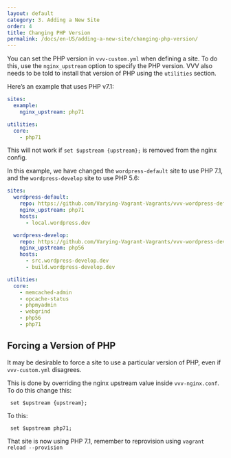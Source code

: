 ```yaml
---
layout: default
category: 3. Adding a New Site
order: 4
title: Changing PHP Version
permalink: /docs/en-US/adding-a-new-site/changing-php-version/
---
```


You can set the PHP version in `vvv-custom.yml` when defining a site. To do this, use the `nginx_upstream` option to specify the PHP version. VVV also needs to be told to install that version of PHP using the `utilities` section.

Here’s an example that uses PHP v7.1:

```YAML
sites:
  example:
    nginx_upstream: php71

utilities:
  core:
    - php71
```

This will not work if `set $upstream {upstream};` is removed from the nginx config.

In this example, we have changed the `wordpress-default` site to use PHP 7.1, and the `wordpress-develop` site to use PHP 5.6:

```YAML
sites:
  wordpress-default:
    repo: https://github.com/Varying-Vagrant-Vagrants/vvv-wordpress-default.git
    nginx_upstream: php71
    hosts:
      - local.wordpress.dev

  wordpress-develop:
    repo: https://github.com/Varying-Vagrant-Vagrants/vvv-wordpress-develop.git
    nginx_upstream: php56
    hosts:
      - src.wordpress-develop.dev
      - build.wordpress-develop.dev

utilities:
  core:
    - memcached-admin
    - opcache-status
    - phpmyadmin
    - webgrind
    - php56
    - php71
```

## Forcing a Version of PHP

It may be desirable to force a site to use a particular version of PHP, even if `vvv-custom.yml` disagrees.

This is done by overriding the nginx upstream value inside `vvv-nginx.conf`. To do this change this:

```nginx
 set $upstream {upstream};
```

To this:

```nginx
 set $upstream php71;
```

That site is now using PHP 7.1, remember to reprovision using `vagrant reload --provision`
